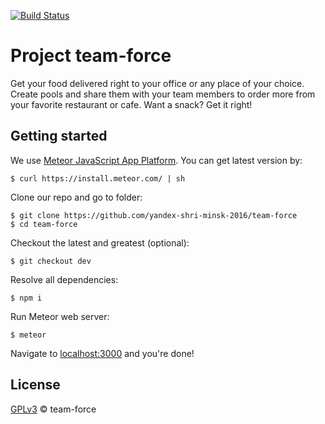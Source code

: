 [![Build Status](https://travis-ci.org/yandex-shri-minsk-2016/team-force.svg?branch=master)](https://travis-ci.org/yandex-shri-minsk-2016/team-force)

# Project team-force

Get your food delivered right to your office or any place of your choice. Create pools and share them with your team members to order more from your favorite restaurant or cafe. Want a snack? Get it right!

## Getting started

We use [Meteor JavaScript App Platform](https://www.meteor.com/). You can get latest version by:
```
$ curl https://install.meteor.com/ | sh
```

Clone our repo and go to folder:
```
$ git clone https://github.com/yandex-shri-minsk-2016/team-force
$ cd team-force
```

Checkout the latest and greatest (optional):
```
$ git checkout dev
```

Resolve all dependencies:
```
$ npm i
```

Run Meteor web server:
```
$ meteor
```
Navigate to [localhost:3000](http://localhost:3000/) and you're done!

## License

[GPLv3](license) &copy; team-force
